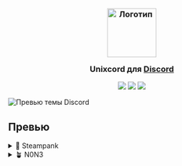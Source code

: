 <h3 align="center">
	<img src="https://github.com/kaeeraa/AyuGramDesktop/raw/dev/.github/AyuChan.png" width="100" alt="Логотип"/><br/>
	<img src="https://raw.githubusercontent.com/catppuccin/catppuccin/main/assets/misc/transparent.png" height="30" width="0px"/>
	Unixcord для <a href="https://discord.com/">Discord</a>
	<img src="https://raw.githubusercontent.com/catppuccin/catppuccin/main/assets/misc/transparent.png" height="30" width="0px"/>
</h3>

<p align="center">
    <a href="https://github.com/l033er/unixcord/stargazers"><img src="https://img.shields.io/github/stars/l033er/unixcord?colorA=363a4f&colorB=b7bdf8&style=for-the-badge"></a>
    <a href="https://github.com/l033er/unixcord/issues"><img src="https://img.shields.io/github/issues/l033er/unixcord?colorA=363a4f&colorB=f5a97f&style=for-the-badge"></a>
    <a href="https://github.com/l033er/unixcord/contributors"><img src="https://img.shields.io/github/contributors/l033er/unixcord?colorA=363a4f&colorB=a6da95&style=for-the-badge"></a>
</p>

![Превью темы Discord](assets/preview-unixcord.png)

## Превью

<details>
<summary>🌻 Steampank</summary>
<img src="assets/steampank-theme.png"/>
</details>
<details>
<summary>🪴 N0N3</summary>
<img src="assets/n0n3-theme.png"/>
</details>
